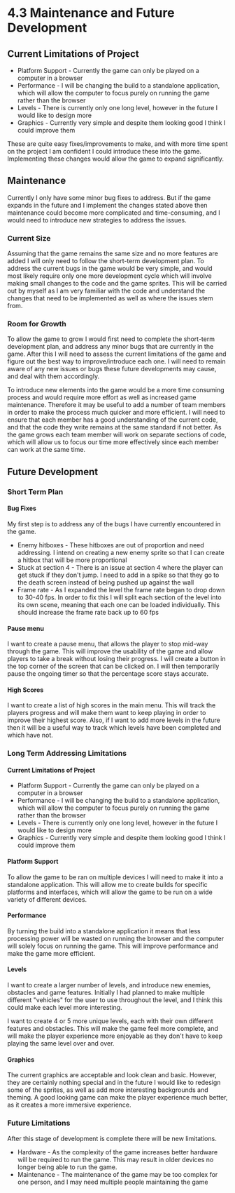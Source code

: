 # 4.3 Maintenance and Future Development

## Current Limitations of Project

* Platform Support - Currently the game can only be played on a computer in a browser
* Performance - I will be changing the build to a standalone application, which will allow the computer to focus purely on running the game rather than the browser
* Levels - There is currently only one long level, however in the future I would like to design more
* Graphics - Currently very simple and despite them looking good I think I could improve them

These are quite easy fixes/improvements to make, and with more time spent on the project I am confident I could introduce these into the game. Implementing these changes would allow the game to expand significantly.

## Maintenance

Currently I only have some minor bug fixes to address. But if the game expands in the future and I implement the changes stated above then maintenance could become more complicated and time-consuming, and I would need to introduce new strategies to address the issues.

### Current Size

Assuming that the game remains the same size and no more features are added I will only need to follow the short-term development plan. To address the current bugs in the game would be very simple, and would most likely require only one more development cycle which will involve making small changes to the code and the game sprites. This will be carried out by myself as I am very familiar with the code and understand the changes that need to be implemented as well as where the issues stem from.&#x20;

### Room for Growth

To allow the game to grow I would first need to complete the short-term development plan, and address any minor bugs that are currently in the game. After this I will need to assess the current limitations of the game and figure out the best way to improve/introduce each one. I will need to remain aware of any new issues or bugs these future developments may cause, and deal with them accordingly.&#x20;

To introduce new elements into the game would be a more time consuming process and would require more effort as well as increased game maintenance. Therefore it may be useful to add a number of team members in order to make the process much quicker and more efficient. I will need to ensure that each member has a good understanding of the current code, and that the code they write remains at the same standard if not better. As the game grows each team member will work on separate sections of code, which will allow us to focus our time more effectively since each member can work at the same time.&#x20;

## Future Development

### Short Term Plan

#### Bug Fixes

My first step is to address any of the bugs I have currently encountered in the game.

* Enemy hitboxes - These hitboxes are out of proportion and need addressing. I intend on creating a new enemy sprite so that I can create a hitbox that will be more proportional
* Stuck at section 4 - There is an issue at section 4 where the player can get stuck if they don't jump. I need to add in a spike so that they go to the death screen instead of being pushed up against the wall
* Frame rate - As I expanded the level the frame rate began to drop down to 30-40 fps. In order to fix this I will split each section of the level into its own scene, meaning that each one can be loaded individually. This should increase the frame rate back up to 60 fps

#### Pause menu

I want to create a pause menu, that allows the player to stop mid-way through the game. This will improve the usability of the game and allow players to take a break without losing their progress. I will create a button in the top corner of the screen that can be clicked on. I will then temporarily pause the ongoing timer so that the percentage score stays accurate.

#### High Scores

I want to create a list of high scores in the main menu. This will track the players progress and will make them want to keep playing in order to improve their highest score. Also, if I want to add more levels in the future then it will be a useful way to track which levels have been completed and which have not.

### Long Term Addressing Limitations

#### Current Limitations of Project

* Platform Support - Currently the game can only be played on a computer in a browser
* Performance - I will be changing the build to a standalone application, which will allow the computer to focus purely on running the game rather than the browser
* Levels - There is currently only one long level, however in the future I would like to design more
* Graphics - Currently very simple and despite them looking good I think I could improve them

#### Platform Support

To allow the game to be ran on multiple devices I will need to make it into a standalone application. This will allow me to create builds for specific platforms and interfaces, which will allow the game to be run on a wide variety of different devices.

#### Performance

By turning the build into a standalone application it means that less processing power will be wasted on running the browser and the computer will solely focus on running the game. This will improve performance and make the game more efficient.

#### Levels

I want to create a larger number of levels, and introduce new enemies, obstacles and game features. Initially I had planned to make multiple different "vehicles" for the user to use throughout the level, and I think this could make each level more interesting.&#x20;

I want to create 4 or 5 more unique levels, each with their own different features and obstacles. This will make the game feel more complete, and will make the player experience more enjoyable as they don't have to keep playing the same level over and over.

#### Graphics

The current graphics are acceptable and look clean and basic. However, they are certainly nothing special and in the future I would like to redesign some of the sprites, as well as add more interesting backgrounds and theming. A good looking game can make the player experience much better, as it creates a more immersive experience.&#x20;

### Future Limitations

After this stage of development is complete there will be new limitations.

* Hardware - As the complexity of the game increases better hardware will be required to run the game. This may result in older devices no longer being able to run the game.
* Maintenance - The maintenance of the game may be too complex for one person, and I may need multiple people maintaining the game
